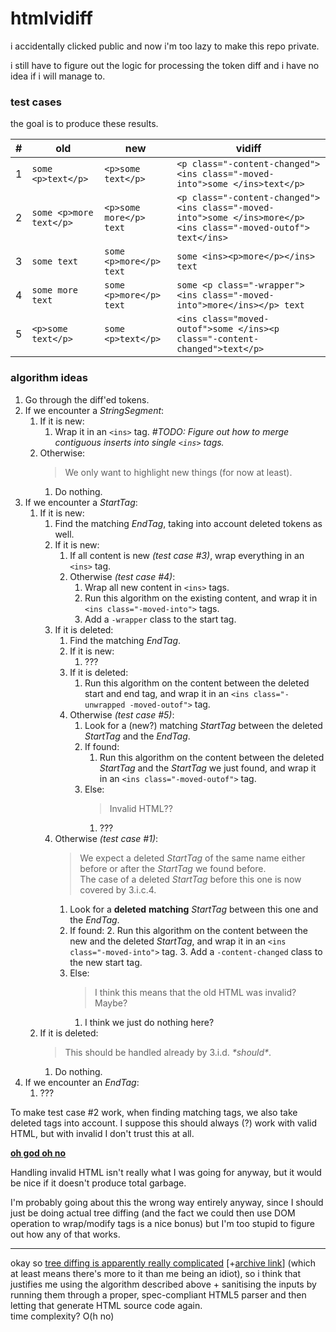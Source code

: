 # htmlvidiff

i accidentally clicked public and now i'm too lazy to make this repo private.

i still have to figure out the logic for processing the token diff and i have no
idea if i will manage to.

### test cases

the goal is to produce these results.

| #   | old                     | new                     | vidiff                                                                                                          |
| --- | ----------------------- | ----------------------- | --------------------------------------------------------------------------------------------------------------- |
| 1   | `some <p>text</p>`      | `<p>some text</p>`      | `<p class="-content-changed"><ins class="-moved-into">some </ins>text</p>`                                      |
| 2   | `some <p>more text</p>` | `<p>some more</p> text` | `<p class="-content-changed"><ins class="-moved-into">some </ins>more</p><ins class="-moved-outof"> text</ins>` |
| 3   | `some text`             | `some <p>more</p> text` | `some <ins><p>more</p></ins> text`                                                                              |
| 4   | `some more text`        | `some <p>more</p> text` | `some <p class="-wrapper"><ins class="-moved-into">more</ins></p> text`                                         |
| 5   | `<p>some text</p>`      | `some <p>text</p>`      | `<ins class="moved-outof">some </ins><p class="-content-changed">text</p>`                                      |

### algorithm ideas

1. Go through the diff'ed tokens.
2. If we encounter a _StringSegment_:
   1. If it is new:
      1. Wrap it in an `<ins>` tag. _#TODO: Figure out how to merge contiguous
         inserts into single `<ins>` tags._
   2. Otherwise:
      > We only want to highlight new things (for now at least).
      1. Do nothing.
3. If we encounter a _StartTag_:
   1. If it is new:
      1. Find the matching _EndTag_, taking into account deleted tokens as well.
      2. If it is new:
         1. If all content is new _(test case #3)_, wrap everything in an `<ins>` tag.
         2. Otherwise _(test case #4)_:
            1. Wrap all new content in `<ins>` tags.
            2. Run this algorithm on the existing content, and wrap it in `<ins class="-moved-into">` tags.
            3. Add a `-wrapper` class to the start tag.
      3. If it is deleted:
         1. Find the matching _EndTag_.
         2. If it is new:
            1. ???
         3. If it is deleted:
            1. Run this algorithm on the content between the deleted start and end tag, and wrap it in an `<ins class="-unwrapped -moved-outof">` tag.
         4. Otherwise _(test case #5)_:
            1. Look for a (new?) matching _StartTag_ between the deleted _StartTag_ and the _EndTag_.
            2. If found:
               1. Run this algorithm on the content between the deleted _StartTag_ and the _StartTag_ we just found, and wrap it in an `<ins class="-moved-outof">` tag.
            3. Else:
               > Invalid HTML??
               1. ???
      4. Otherwise _(test case #1)_:
         > We expect a deleted _StartTag_ of the same name either before or after
         > the _StartTag_ we found before.  
         > The case of a deleted _StartTag_ before this one is now covered by 3.i.c.4.
         1. Look for a **deleted** **matching** _StartTag_ between this one and the _EndTag_.
         2. If found: 2. Run this
            algorithm on the content between the new and the deleted
            _StartTag_, and wrap it in an `<ins class="-moved-into">` tag. 3. Add a `-content-changed` class to the new start tag.
         3. Else:
            > I think this means that the old HTML was invalid? Maybe?
            1. I think we just do nothing here?
   2. If it is deleted:
      > This should be handled already by 3.i.d. _\*should\*_.
      1. Do nothing.
4. If we encounter an _EndTag_:
   1. ???

To make test case #2 work, when finding matching tags, we also take deleted tags
into account. I suppose this should always (?) work with valid HTML, but with
invalid I don't trust this at all.

[**oh god oh no**](https://html.spec.whatwg.org/multipage/syntax.html#optional-tags)

Handling invalid HTML isn't really what I was going for anyway, but it would be
nice if it doesn't produce total garbage.

I'm probably going about this the wrong way entirely anyway, since I should just
be doing actual tree diffing (and the fact we could then use DOM operation to
wrap/modify tags is a nice bonus) but I'm too stupid to figure out how any of
that works.

---

okay so [tree diffing is apparently really complicated][xmldiff] [+[archive
link][+archive]] (which at least means there's more to it than me being an
idiot), so i think that justifies me using the algorithm described above +
sanitising the inputs by running them through a proper, spec-compliant HTML5
parser and then letting that generate HTML source code again.  
time complexity? O(h no)

[xmldiff]: https://useless-factor.blogspot.com/2008/01/matching-diffing-and-merging-xml.html
[+archive]: https://web.archive.org/web/20231204163430/https://useless-factor.blogspot.com/2008/01/matching-diffing-and-merging-xml.html
